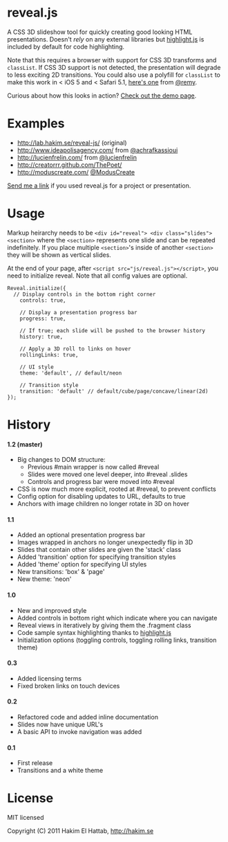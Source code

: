 # reveal.js

A CSS 3D slideshow tool for quickly creating good looking HTML presentations. Doesn't _rely_ on any external libraries but [highlight.js](http://softwaremaniacs.org/soft/highlight/en/description/) is included by default for code highlighting.

Note that this requires a browser with support for CSS 3D transforms and ``classList``. If CSS 3D support is not detected, the presentation will degrade to less exciting 2D transitions. You could also use a polyfill for ``classList`` to make this work in < iOS 5 and < Safari 5.1, [here's one](https://github.com/remy/polyfills/blob/master/classList.js) from [@remy](https://github.com/remy).

Curious about how this looks in action? [Check out the demo page](http://lab.hakim.se/reveal-js/).

# Examples

* http://lab.hakim.se/reveal-js/ (original)
* http://www.ideapolisagency.com/ from [@achrafkassioui](http://twitter.com/achrafkassioui)
* http://lucienfrelin.com/ from [@lucienfrelin](http://twitter.com/lucienfrelin)
* http://creatorrr.github.com/ThePoet/
* http://moduscreate.com/ [@ModusCreate](https://twitter.com/ModusCreate)

[Send me a link](http://hakim.se/about/contact) if you used reveal.js for a project or presentation.

# Usage

Markup heirarchy needs to be ``<div id="reveal"> <div class="slides"> <section>`` where the ``<section>`` represents one slide and can be repeated indefinitely. If you place multiple ``<section>``'s inside of another ``<section>`` they will be shown as vertical slides.

At the end of your page, after ``<script src="js/reveal.js"></script>``, you need to initialize reveal. Note that all config values are optional.

```
Reveal.initialize({
  // Display controls in the bottom right corner
	controls: true,

	// Display a presentation progress bar
	progress: true,

	// If true; each slide will be pushed to the browser history
	history: true,

	// Apply a 3D roll to links on hover
	rollingLinks: true,

	// UI style
	theme: 'default', // default/neon

	// Transition style
	transition: 'default' // default/cube/page/concave/linear(2d)
});
```

# History

#### 1.2 (master)

- Big changes to DOM structure:
  - Previous #main wrapper is now called #reveal
  - Slides were moved one level deeper, into #reveal .slides
  - Controls and progress bar were moved into #reveal
- CSS is now much more explicit, rooted at #reveal, to prevent conflicts
- Config option for disabling updates to URL, defaults to true
- Anchors with image children no longer rotate in 3D on hover

#### 1.1

- Added an optional presentation progress bar
- Images wrapped in anchors no longer unexpectedly flip in 3D
- Slides that contain other slides are given the 'stack' class
- Added 'transition' option for specifying transition styles
- Added 'theme' option for specifying UI styles
- New transitions: 'box' & 'page'
- New theme: 'neon'

#### 1.0

- New and improved style
- Added controls in bottom right which indicate where you can navigate
- Reveal views in iteratively by giving them the .fragment class
- Code sample syntax highlighting thanks to [highlight.js](http://softwaremaniacs.org/soft/highlight/en/description/)
- Initialization options (toggling controls, toggling rolling links, transition theme)

#### 0.3

- Added licensing terms
- Fixed broken links on touch devices

#### 0.2

- Refactored code and added inline documentation
- Slides now have unique URL's
- A basic API to invoke navigation was added

#### 0.1

- First release
- Transitions and a white theme

# License

MIT licensed

Copyright (C) 2011 Hakim El Hattab, http://hakim.se